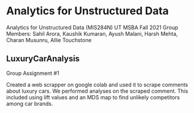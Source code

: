 # Analytics for Unstructured Data
Analytics for Unstructured Data (MIS284N) UT MSBA Fall 2021
Group Members: Sahil Arora, Kaushik Kumaran, Ayush Malani, Harsh Mehta, Charan Musunru, Allie Touchstone   

## LuxuryCarAnalysis
Group Assignment #1

Created a web scrapper on google colab and used it to scrape comments about luxury cars. 
We performed analyses on the scraped comment. This included using lift values and an MDS map to find unlikely competitors among car brands.
